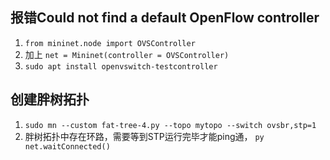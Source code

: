 ## 报错Could not find a default OpenFlow controller

1. `from mininet.node import OVSController`
2. 加上 `net = Mininet(controller = OVSController)`
3. `sudo apt install openvswitch-testcontroller`

## 创建胖树拓扑

1. `sudo mn --custom fat-tree-4.py --topo mytopo --switch ovsbr,stp=1`
2. 胖树拓扑中存在环路，需要等到STP运行完毕才能ping通， `py net.waitConnected()`
